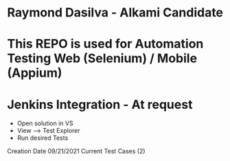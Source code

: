 # Raymond Dasilva - Alkami Candidate
# This REPO is used for Automation Testing Web (Selenium) / Mobile (Appium)
# Jenkins Integration - At request


- Open solution in VS 
- View --> Test Explorer
- Run desired Tests


Creation Date 09/21/2021
Current Test Cases (2)
